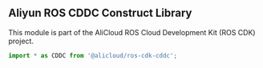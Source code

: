 ## Aliyun ROS CDDC Construct Library

This module is part of the AliCloud ROS Cloud Development Kit (ROS CDK) project.

```ts
import * as CDDC from '@alicloud/ros-cdk-cddc';
```